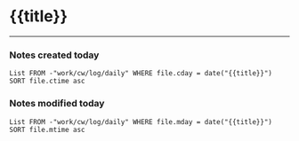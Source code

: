 # {{title}}


---

### Notes created today

```dataview
List FROM -"work/cw/log/daily" WHERE file.cday = date("{{title}}") SORT file.ctime asc
```

### Notes modified today

```dataview
List FROM -"work/cw/log/daily" WHERE file.mday = date("{{title}}") SORT file.mtime asc
```